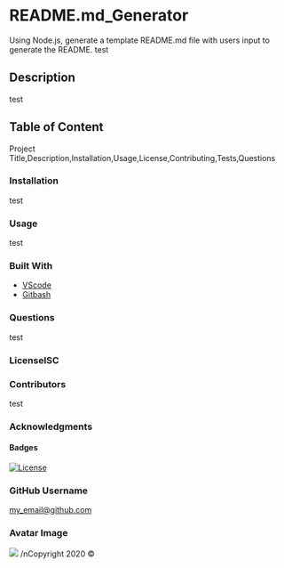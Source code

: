 
# README.md_Generator
Using Node.js, generate a template README.md file with users input to generate the README.
test
        
## Description    
test
        
## Table of Content
Project Title,Description,Installation,Usage,License,Contributing,Tests,Questions
        
### Installation
test
### Usage
test
### Built With
* [VScode](https://code.visualstudio.com/)
* [Gitbash](https://gitforwindows.org/)
### Questions
test
        
### LicenseISC
### Contributors
test
### Acknowledgments
#### Badges
[![License](https://img.shields.io/badge/License-Apache%202.0-blue.svg)](https://opensource.org/licenses/Apache-2.0)
        
### GitHub Username
my_email@github.com
### Avatar Image
<img src="https://avatars3.githubusercontent.com/u/61440109?v=4"/>
/nCopyright 2020 &copy;
    